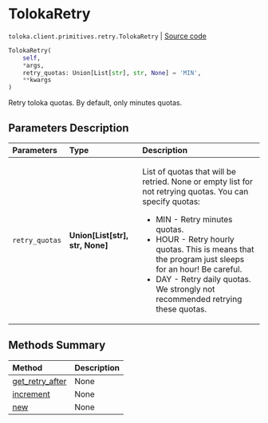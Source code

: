 # TolokaRetry
`toloka.client.primitives.retry.TolokaRetry` | [Source code](https://github.com/Toloka/toloka-kit/blob/v1.2.0/src/client/primitives/retry.py#L30)

```python
TolokaRetry(
    self,
    *args,
    retry_quotas: Union[List[str], str, None] = 'MIN',
    **kwargs
)
```

Retry toloka quotas. By default, only minutes quotas.

## Parameters Description

| Parameters | Type | Description |
| :----------| :----| :-----------|
`retry_quotas`|**Union\[List\[str\], str, None\]**|<p>List of quotas that will be retried. None or empty list for not retrying quotas. You can specify quotas:</p> <ul> <li>MIN - Retry minutes quotas.</li> <li>HOUR - Retry hourly quotas. This is means that the program just sleeps for an hour! Be careful.</li> <li>DAY - Retry daily quotas. We strongly not recommended retrying these quotas.</li> </ul>
## Methods Summary

| Method | Description |
| :------| :-----------|
[get_retry_after](toloka.client.primitives.retry.TolokaRetry.get_retry_after.md)| None
[increment](toloka.client.primitives.retry.TolokaRetry.increment.md)| None
[new](toloka.client.primitives.retry.TolokaRetry.new.md)| None
